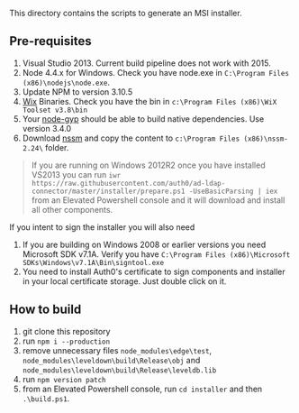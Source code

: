 This directory contains the scripts to generate an MSI installer.

## Pre-requisites

1.  Visual Studio 2013. Current build pipeline does not work with 2015.
2.  Node 4.4.x for Windows. Check you have node.exe in `C:\Program Files (x86)\nodejs\node.exe`.
3.  Update NPM to version 3.10.5
4.  [Wix](https://wix.codeplex.com/releases/) Binaries. Check you have the bin in `c:\Program Files (x86)\WiX Toolset v3.8\bin`
5.  Your [node-gyp](https://github.com/TooTallNate/node-gyp/#installation) should be able to build native dependencies. Use version 3.4.0
6.  Download [nssm](http://nssm.cc/release/nssm-2.24.zip) and copy the content to `c:\Program Files (x86)\nssm-2.24\` folder.

> If you are running on Windows 2012R2 once you have installed VS2013 you can run `iwr https://raw.githubusercontent.com/auth0/ad-ldap-connector/master/installer/prepare.ps1 -UseBasicParsing | iex` from an Elevated Powershell console and it will download and install all other components.

If you intent to sign the installer you will also need 
1.  If you are building on Windows 2008 or earlier versions you need Microsoft SDK v7.1A. Verify you have `C:\Program Files (x86)\Microsoft SDKs\Windows\v7.1A\Bin\signtool.exe`
2.  You need to install Auth0's certificate to sign components and installer in your local certificate storage. Just double click on it.

## How to build

1.  git clone this repository
2.  run `npm i --production`
3.  remove unnecessary files `node_modules\edge\test`, `node_modules\leveldown\build\Release\obj` and `node_modules\leveldown\build\Release\leveldb.lib`
4.  run `npm version patch`
5.  from an Elevated Powershell console, run `cd installer` and then `.\build.ps1`.
